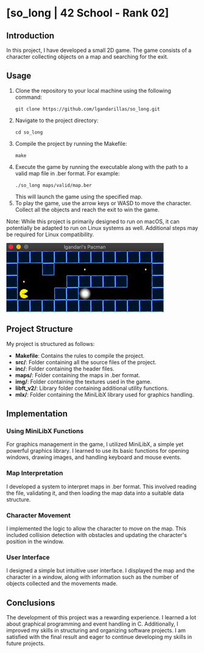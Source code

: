 # [so_long | 42 School - Rank 02]

## Introduction

In this project, I have developed a small 2D game. 
The game consists of a character collecting objects on a map and searching for the exit.

## Usage
1. Clone the repository to your local machine using the following command:
    ```
    git clone https://github.com/lgandarillas/so_long.git
    ```
2. Navigate to the project directory:
    ```
    cd so_long
    ```
3. Compile the project by running the Makefile:
    ```
    make
    ```
4. Execute the game by running the executable along with the path to a valid map file in .ber format. For example:
    ```
    ./so_long maps/valid/map.ber
    ```
   This will launch the game using the specified map.
5. To play the game, use the arrow keys or WASD to move the character. Collect all the objects and reach the exit to win the game.

Note: While this project is primarily designed to run on macOS, it can potentially be adapted to run on Linux systems as well. Additional steps may be required for Linux compatibility.

![](img/so_long.png)

## Project Structure
My project is structured as follows:

- **Makefile**: Contains the rules to compile the project.
- **src/**: Folder containing all the source files of the project.
- **inc/**: Folder containing the header files.
- **maps/**: Folder containing the maps in .ber format.
- **img/**: Folder containing the textures used in the game.
- **libft_v2/**: Library folder containing additional utility functions.
- **mlx/**: Folder containing the MiniLibX library used for graphics handling.   

## Implementation

### Using MiniLibX Functions

For graphics management in the game, I utilized MiniLibX, a simple yet powerful graphics library. I learned to use its basic functions for opening windows, drawing images, and handling keyboard and mouse events.

### Map Interpretation

I developed a system to interpret maps in .ber format. This involved reading the file, validating it, and then loading the map data into a suitable data structure.

### Character Movement

I implemented the logic to allow the character to move on the map. This included collision detection with obstacles and updating the character's position in the window.

### User Interface

I designed a simple but intuitive user interface. I displayed the map and the character in a window, along with information such as the number of objects collected and the movements made.

## Conclusions

The development of this project was a rewarding experience. I learned a lot about graphical programming and event handling in C. Additionally, I improved my skills in structuring and organizing software projects. I am satisfied with the final result and eager to continue developing my skills in future projects.
